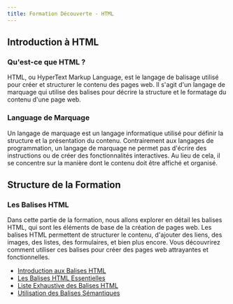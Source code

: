 ```yaml
---
title: Formation Découverte - HTML
---
```


## Introduction à HTML

### Qu'est-ce que HTML ?

HTML, ou HyperText Markup Language, est le langage de balisage utilisé pour créer et structurer le contenu des pages web. Il s'agit d'un langage de marquage qui utilise des balises pour décrire la structure et le formatage du contenu d'une page web.

### Language de Marquage

Un langage de marquage est un langage informatique utilisé pour définir la structure et la présentation du contenu. Contrairement aux langages de programmation, un langage de marquage ne permet pas d'écrire des instructions ou de créer des fonctionnalités interactives. Au lieu de cela, il se concentre sur la manière dont le contenu doit être affiché et organisé.

## Structure de la Formation

### Les Balises HTML

Dans cette partie de la formation, nous allons explorer en détail les balises HTML, qui sont les éléments de base de la création de pages web. Les balises HTML permettent de structurer le contenu, d'ajouter des liens, des images, des listes, des formulaires, et bien plus encore. Vous découvrirez comment utiliser ces balises pour créer des pages web attrayantes et fonctionnelles.

- [Introduction aux Balises HTML](01-intro-balises.md)
- [Les Balises HTML Essentielles](02-balises-html-essentiels.md)
- [Liste Exhaustive des Balises HTML](les-balises/balises-html-essentiels/03-liste-exhaustive-balises.md)
- [Utilisation des Balises Sémantiques](04-utilisation-balises-semantiques.md)
